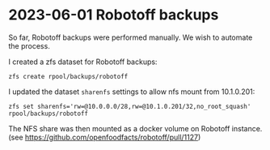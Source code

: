 # 2023-06-01 Robotoff backups

So far, Robotoff backups were performed manually. We wish to automate the process.

I created a zfs dataset for Robotoff backups:

`zfs create rpool/backups/robotoff`

I updated the dataset `sharenfs` settings to allow nfs mount from 10.1.0.201:

`zfs set sharenfs='rw=@10.0.0.0/28,rw=@10.1.0.201/32,no_root_squash' rpool/backups/robotoff`

The NFS share was then mounted as a docker volume on Robotoff instance. (see https://github.com/openfoodfacts/robotoff/pull/1127)
